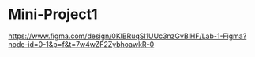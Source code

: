 # Mini-Project1
https://www.figma.com/design/0KlBRuqSl1UUc3nzGvBlHF/Lab-1-Figma?node-id=0-1&p=f&t=7w4wZF2ZybhoawkR-0